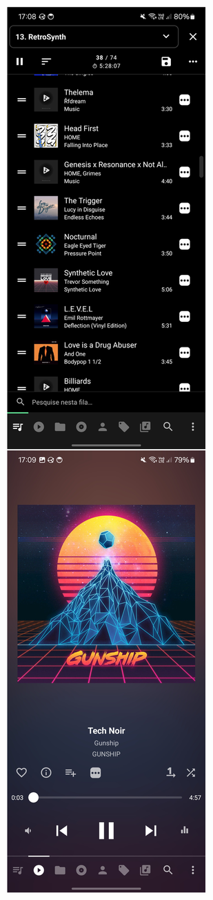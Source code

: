 <img src="./exemplo/Screenshot_20250618_170815_Musicolet.jpg"/>
<img src="./exemplo/Screenshot_20250618_170914_Musicolet.jpg"/>
